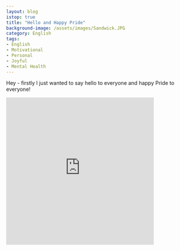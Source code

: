 ```yaml
---
layout: blog
istop: true
title: "Hello and Happy Pride"
background-image: /assets/images/Sandwick.JPG
category: English
tags:
- English
- Motivational
- Personal
- Joyful
- Mental Health
---
```

Hey - firstly I just wanted to say hello to everyone and happy Pride to everyone!
<iframe title="Hello & happy Pride!" height="400" width="400" style="border: none;" scrolling="no" data-name="pb-iframe-player" src="https://www.podbean.com/media/player/yt9xj-dca7c3?from=yiiadmin&download=1&version=1&vjs=1&skin=1&auto=0&share=1&fonts=Helvetica&download=1&rtl=0&pbad=1"></iframe>

